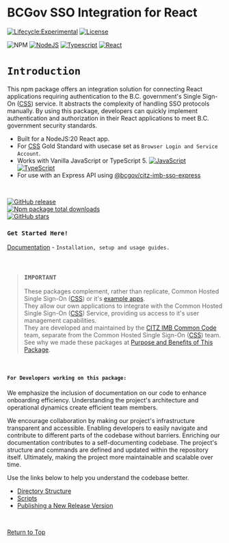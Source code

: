 # BCGov SSO Integration for React

[![Lifecycle:Experimental](https://img.shields.io/badge/Lifecycle-Experimental-339999)](Redirect-URL)
[![License](https://img.shields.io/badge/License-Apache%202.0-blue.svg)](LICENSE)

![NPM](https://img.shields.io/badge/NPM-%23CB3837.svg?style=for-the-badge&logo=npm&logoColor=white)
[![NodeJS](https://img.shields.io/badge/Node.js_20-43853D?style=for-the-badge&logo=node.js&logoColor=white)](NodeJS)
[![Typescript](https://img.shields.io/badge/TypeScript_5-007ACC?style=for-the-badge&logo=typescript&logoColor=white)](Typescript)
[![React](https://img.shields.io/badge/-ReactJs-61DAFB?logo=react&logoColor=white&style=for-the-badge)](React)

# `Introduction`

This npm package offers an integration solution for connecting React applications requiring authentication to the B.C. government's Single Sign-On ([CSS]) service. It abstracts the complexity of handling SSO protocols manually. By using this package, developers can quickly implement authentication and authorization in their React applications to meet B.C. government security standards.

- Built for a NodeJS:20 React app.
- For [CSS] Gold Standard with usecase set as `Browser Login and Service Account`.
- Works with Vanilla JavaScript or TypeScript 5. [![JavaScript](https://img.shields.io/badge/-F7DF1E?logo=javascript&logoColor=000)](https://www.javascript.com/) [![TypeScript](https://img.shields.io/badge/-3178C6?logo=typescript&logoColor=ffffff)](https://www.typescriptlang.org/)  
- For use with an Express API using [@bcgov/citz-imb-sso-express]

<br />

[![GitHub release](https://img.shields.io/github/v/release/bcgov/citz-imb-sso-react.svg)](https://GitHub.com/bcgov/citz-imb-sso-react/releases/)  
[![Npm package total downloads](https://badgen.net/npm/dt/@bcgov/citz-imb-sso-react)](https://www.npmjs.com/package/@bcgov/citz-imb-sso-react)  
[![GitHub stars](https://img.shields.io/github/stars/bcgov/citz-imb-sso-react.svg?style=social&label=Star&maxAge=2592000)](https://GitHub.com/bcgov/citz-imb-sso-react/stargazers/)  

### `Get Started Here!`

[Documentation] - `Installation, setup and usage guides.`

<br />

> ### `IMPORTANT`
> These packages complement, rather than replicate, Common Hosted Single Sign-On ([CSS]) or it's [example apps].  
> They allow our own applications to integrate with the Common Hosted Single Sign-On ([CSS]) Service, providing us access to it's user management capabilities.  
> They are developed and maintained by the [CITZ IMB Common Code] team, separate from the Common Hosted Single Sign-On ([CSS]) team.  
> See why we made these packages at [Purpose and Benefits of This Package].

<br />

#### `For Developers working on this package:`

We emphasize the inclusion of documentation on our code to enhance onboarding efficiency. Understanding the project's architecture and operational dynamics create efficient team members.

We encourage collaboration by making our project's infrastructure transparent and accessible. Enabling developers to easily navigate and contribute to different parts of the codebase without barriers. Enriching our documentation contributes to a self-documenting codebase. The project's structure and commands are defined and updated within the repository itself. Ultimately, making the project more maintainable and scalable over time.

Use the links below to help you understand the codebase better.

- [Directory Structure]
- [Scripts]
- [Publishing a New Release Version]

<br />

[Return to Top](#bcgov-sso-integration-for-react)

<!-- Link References -->
[CSS]: https://bcgov.github.io/sso-requests
[@bcgov/citz-imb-sso-express]: https://github.com/bcgov/citz-imb-sso-express
[GitHub Repository]: https://github.com/bcgov/citz-imb-sso-react
[NPM Package]: https://www.npmjs.com/package/@bcgov/citz-imb-sso-react
[example apps]: https://github.com/bcgov/keycloak-example-apps
[CITZ IMB Common Code]: mailto:citz.codemvp@gov.bc.ca?subject=SSO%20Packages%20Support
[Purpose and Benefits of This Package]: https://github.com/bcgov/citz-imb-sso-react/wiki/Purpose-and-Benefits-of-This-Package

[Documentation]: https://github.com/bcgov/citz-imb-sso-react/wiki
[Directory Structure]: https://github.com/bcgov/citz-imb-sso-react/wiki/13-Directory-Structure
[Scripts]: https://github.com/bcgov/citz-imb-sso-react/wiki/14-Scripts
[Publishing a New Release Version]: https://github.com/bcgov/citz-imb-sso-react/wiki/15-Publishing-a-New-Release-Version
